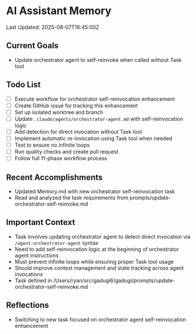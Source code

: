 # AI Assistant Memory
Last Updated: 2025-08-07T16:45:00Z

## Current Goals
- Update orchestrator agent to self-reinvoke when called without Task tool

## Todo List
- [ ] Execute workflow for orchestrator self-reinvocation enhancement
- [ ] Create GitHub issue for tracking this enhancement
- [ ] Set up isolated worktree and branch
- [ ] Update `.claude/agents/orchestrator-agent.md` with self-reinvocation logic
- [ ] Add detection for direct invocation without Task tool
- [ ] Implement automatic re-invocation using Task tool when needed
- [ ] Test to ensure no infinite loops
- [ ] Run quality checks and create pull request
- [ ] Follow full 11-phase workflow process

## Recent Accomplishments
- Updated Memory.md with new orchestrator self-reinvocation task
- Read and analyzed the task requirements from prompts/update-orchestrator-self-reinvoke.md

## Important Context
- Task involves updating orchestrator agent to detect direct invocation via `/agent:orchestrator-agent` syntax
- Need to add self-reinvocation logic at the beginning of orchestrator agent instructions
- Must prevent infinite loops while ensuring proper Task tool usage
- Should improve context management and state tracking across agent invocations
- Task defined in /Users/ryan/src/gadugi6/gadugi/prompts/update-orchestrator-self-reinvoke.md

## Reflections
- Switching to new task focused on orchestrator agent self-reinvocation enhancement